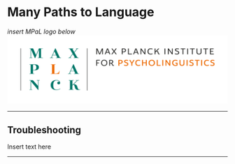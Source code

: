 # Many Paths to Language

*insert MPaL logo below* <!-- Also keep mpi logo? -->
![insert MPaL image here](./MPIfPL_logo_regular.png)

---

## Troubleshooting

Insert text here

---
